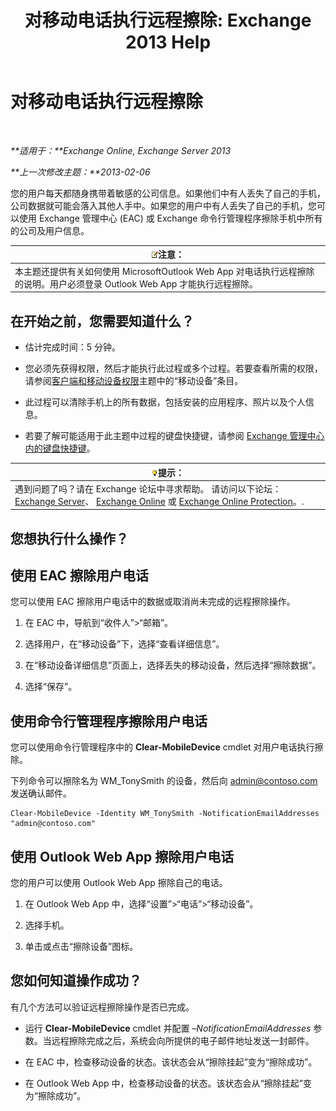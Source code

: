 ﻿---
title: '对移动电话执行远程擦除: Exchange 2013 Help'
TOCTitle: 对移动电话执行远程擦除
ms:assetid: 67ba838e-031d-4a98-b277-170683b6f520
ms:mtpsurl: https://technet.microsoft.com/zh-cn/library/Aa998614(v=EXCHG.150)
ms:contentKeyID: 52061369
ms.date: 01/11/2018
mtps_version: v=EXCHG.150
ms.translationtype: HT
---

# 对移动电话执行远程擦除

 

_**适用于：**Exchange Online, Exchange Server 2013_

_**上一次修改主题：**2013-02-06_

您的用户每天都随身携带着敏感的公司信息。如果他们中有人丢失了自己的手机，公司数据就可能会落入其他人手中。如果您的用户中有人丢失了自己的手机，您可以使用 Exchange 管理中心 (EAC) 或 Exchange 命令行管理程序擦除手机中所有的公司及用户信息。

<table>
<thead>
<tr class="header">
<th><img src="images/Bb124558.note(EXCHG.150).gif" title="注意" alt="注意" />注意：</th>
</tr>
</thead>
<tbody>
<tr class="odd">
<td>本主题还提供有关如何使用 MicrosoftOutlook Web App 对电话执行远程擦除的说明。用户必须登录 Outlook Web App 才能执行远程擦除。</td>
</tr>
</tbody>
</table>


## 在开始之前，您需要知道什么？

  - 估计完成时间：5 分钟。

  - 您必须先获得权限，然后才能执行此过程或多个过程。若要查看所需的权限，请参阅[客户端和移动设备权限](clients-and-mobile-devices-permissions-exchange-2013-help.md)主题中的“移动设备”条目。

  - 此过程可以清除手机上的所有数据，包括安装的应用程序、照片以及个人信息。

  - 若要了解可能适用于此主题中过程的键盘快捷键，请参阅 [Exchange 管理中心内的键盘快捷键](keyboard-shortcuts-in-the-exchange-admin-center-exchange-online-protection-help.md)。

<table>
<thead>
<tr class="header">
<th><img src="images/Bb124558.tip(EXCHG.150).gif" title="提示" alt="提示" />提示：</th>
</tr>
</thead>
<tbody>
<tr class="odd">
<td>遇到问题了吗？请在 Exchange 论坛中寻求帮助。 请访问以下论坛：<a href="https://go.microsoft.com/fwlink/p/?linkid=60612">Exchange Server</a>、 <a href="https://go.microsoft.com/fwlink/p/?linkid=267542">Exchange Online</a> 或 <a href="https://go.microsoft.com/fwlink/p/?linkid=285351">Exchange Online Protection</a>。.</td>
</tr>
</tbody>
</table>


## 您想执行什么操作？

## 使用 EAC 擦除用户电话

您可以使用 EAC 擦除用户电话中的数据或取消尚未完成的远程擦除操作。

1.  在 EAC 中，导航到“收件人”\>“邮箱”。

2.  选择用户，在“移动设备”下，选择“查看详细信息”。

3.  在“移动设备详细信息”页面上，选择丢失的移动设备，然后选择“擦除数据”。

4.  选择“保存”。

## 使用命令行管理程序擦除用户电话

您可以使用命令行管理程序中的 **Clear-MobileDevice** cmdlet 对用户电话执行擦除。

下列命令可以擦除名为 WM\_TonySmith 的设备，然后向 admin@contoso.com 发送确认邮件。

    Clear-MobileDevice -Identity WM_TonySmith -NotificationEmailAddresses "admin@contoso.com"

## 使用 Outlook Web App 擦除用户电话

您的用户可以使用 Outlook Web App 擦除自己的电话。

1.  在 Outlook Web App 中，选择“设置”\>“电话”\>“移动设备”。

2.  选择手机。

3.  单击或点击“擦除设备”图标。

## 您如何知道操作成功？

有几个方法可以验证远程擦除操作是否已完成。

  - 运行 **Clear-MobileDevice** cmdlet 并配置 *–NotificationEmailAddresses* 参数。当远程擦除完成之后，系统会向所提供的电子邮件地址发送一封邮件。

  - 在 EAC 中，检查移动设备的状态。该状态会从“擦除挂起”变为“擦除成功”。

  - 在 Outlook Web App 中，检查移动设备的状态。该状态会从“擦除挂起”变为“擦除成功”。

